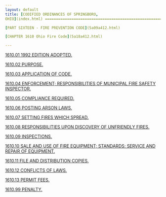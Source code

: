 ```yaml
---
layout: default 
title: [CODIFIED ORDINANCES OF SPRINGBORO,
OHIO](index.html) =====================================================

[PART SIXTEEN - FIRE PREVENTION CODE](5a09a412.html)

[CHAPTER 1610 Ohio Fire Code](5a18a412.html)

---
```


[1610.01 1992 EDITION ADOPTED.](5a38a412.html)

[1610.02 PURPOSE.](5a3ea412.html)

[1610.03 APPLICATION OF CODE.](5a41a412.html)

[1610.04 ENFORCEMENT; RESPONSIBILITIES OF MUNICIPAL FIRE SAFETY
INSPECTOR.](5a44a412.html)

[1610.05 COMPLIANCE REQUIRED.](5a4ea412.html)

[1610.06 POSTING ARSON LAWS.](5a54a412.html)

[1610.07 SETTING FIRES WHICH SPREAD.](5a58a412.html)

[1610.08 RESPONSIBILITIES UPON DISCOVERY OF UNFRIENDLY
FIRES.](5a5ca412.html)

[1610.09 INSPECTIONS.](5a64a412.html)

[1610.10 SALE AND USE OF FIRE EQUIPMENT; STANDARDS; SERVICE AND REPAIR
OF EQUIPMENT.](5a67a412.html)

[1610.11 FILE AND DISTRIBUTION COPIES.](5a6da412.html)

[1610.12 CONFLICTS OF LAWS.](5a70a412.html)

[1610.13 PERMIT FEES.](5a75a412.html)

[1610.99 PENALTY.](5a79a412.html)
